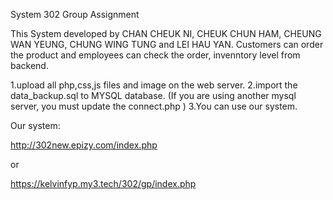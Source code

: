System 302 Group Assignment

This System developed by CHAN CHEUK NI, CHEUK CHUN HAM, CHEUNG WAN YEUNG, CHUNG WING TUNG and LEI HAU YAN.
Customers can order the product and employees can check the order, invenntory level from backend.

1.upload all php,css,js files and image on the web server.
2.import the data_backup.sql to MYSQL database.
(If you are using another mysql server, you must update the connect.php )
3.You can use our system.




Our system:

http://302new.epizy.com/index.php

or

https://kelvinfyp.my3.tech/302/gp/index.php
